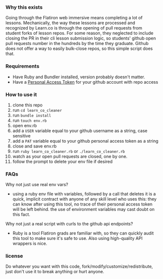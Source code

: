 ### Why this exists

Going through the Flatiron web immersive means completing a lot of lessons. Mechanically, the way these lessons are processed and recognized by Learn.co is through the opening of pull requests from student forks of lesson repos. For some reason, they neglected to include closing the PR in their cli lesson submission logic, so students' github open pull requests number in the hundreds by the time they graduate. Github does not offer a way to easily bulk-close repos, so this simple script does that.

### Requirements

- Have Ruby and Bundler installed, version probably doesn't matter.
- Have a [Personal Access Token](https://help.github.com/en/github/authenticating-to-github/creating-a-personal-access-token-for-the-command-line) for your github account with repo access

### How to use it

1. clone this repo
2. run `cd learn_co_cleaner`
3. run `bundle install`
4. run `touch env.rb` 
5. open env.rb
6. add a `USER` variable equal to your github username as a string, case sensitive
7. add a `PAT` variable equal to your github personal access token as a string
8. close and save env.rb
9. run `ruby learn_co_cleaner.rb` or `./learn_co_cleaner.rb`
10. watch as your open pull requests are closed, one by one. 
11. follow the prompt to delete your env file if desired

### FAQs

Why not just use real env vars?
- using a ruby env file with variables, followed by a call that deletes it is a quick, implicit contract with anyone of any skill level who uses this: they can know after using this tool, no trace of their personal access token will be left behind. the use of environment variables may cast doubt on this fact.

Why not just a real script with curls to the github api endpoints? 
- Ruby is a tool Flatiron grads are familiar with, so they can quickly audit this tool to make sure it's safe to use. Also using high-quality API wrappers is nice.

### license

Do whatever you want with this code, fork/modify/customize/redistribute, just don't use it to break anything or hurt anyone.
